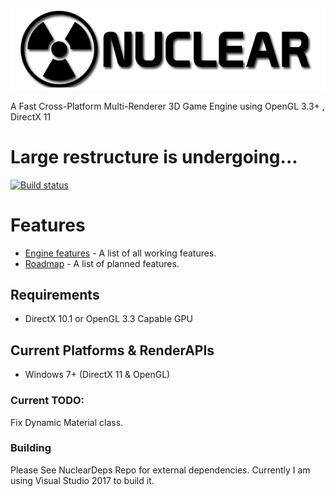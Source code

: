![Nuclear Engine Logo](logo.png "Nuclear Engine Logo") 

A Fast Cross-Platform Multi-Renderer 3D Game Engine using OpenGL 3.3+ , DirectX 11

# Large restructure is undergoing...
[![Build status](https://ci.appveyor.com/api/projects/status/k7lo2s60aa0gmld2?svg=true)](https://ci.appveyor.com/project/Zone-organization/nuclear-engine) 

# Features
* [Engine features](https://github.com/Zone-organization/Nuclear-Engine/blob/master/FEATURES.md) - A list of all working features.
* [Roadmap](https://github.com/Zone-organization/Nuclear-Engine/blob/master/ROADMAP.md) - A list of planned features. 

## Requirements
  - DirectX 10.1 or OpenGL 3.3 Capable GPU

## Current Platforms & RenderAPIs
  - Windows 7+   (DirectX 11 & OpenGL)

### Current TODO:
Fix Dynamic Material class.

### Building
Please See NuclearDeps Repo for external dependencies.
Currently I am using Visual Studio 2017 to build it.
